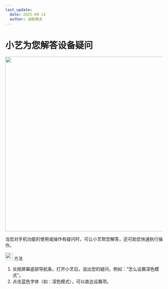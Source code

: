 ```yaml
---
last_update:
  date: 2025-09-14
  author: 油腻樵夫
---
```


# 小艺为您解答设备疑问

<img src="https://tips-p01-drcn.dbankcdn.cn/MODEL/DOC/C00B031/resource/card/202502281vpXhm/zh-cn/image/figure/10229830_f001_celiascreen.png" width="560" height=""/>

当您对手机功能的使用或操作有疑问时，可让小艺帮您解答，还可助您快速执行操作。

<img src="https://tips-p01-drcn.dbankcdn.cn/MODEL/EMUI/C00B030/resource/card/202503041becsx/zh-cn/image/common/buttons/fig_method.png" width="24" height="24"/> 方法

1.  长按屏幕底部导航条，打开小艺后，说出您的疑问，例如：“怎么设置深色模式”。
2.  点击蓝色字体（如：深色模式），可以直达设置项。


